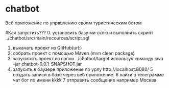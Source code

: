 # chatbot
Веб приложение по управлению своим туристическим ботом

#Как запустить???
0. установить базу ми склю и выполнить скрипт ../chatbot/src/main/recources/script.sgl
1. выкачать проект из GitHub(url:)
2. cобрать проект с помощью Maven (mvn clean package)
3. запуситить проект из папки ../chatbot/target используя команду java -jar chatbot-0.0.1-SNAPSHOT.jar
4. запусить в баузере приложение по урлу http://localhost:8080/
5  создать записи в базе через  веб приложение.
6 найти в телеграмме чат бот по имени kkkk
7 отправить сообщение например Москва.